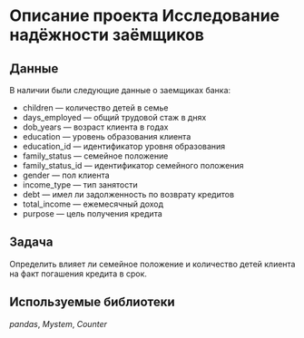 # Описание проекта Исследование надёжности заёмщиков


## Данные

В наличии были следующие данные о заемщиках банка:
- children — количество детей в семье
- days_employed — общий трудовой стаж в днях
- dob_years — возраст клиента в годах
- education — уровень образования клиента
- education_id — идентификатор уровня образования
- family_status — семейное положение
- family_status_id — идентификатор семейного положения
- gender — пол клиента
- income_type — тип занятости
- debt — имел ли задолженность по возврату кредитов
- total_income — ежемесячный доход
- purpose — цель получения кредита

## Задача

Определить влияет ли семейное положение и количество детей клиента на факт погашения кредита в срок.  

## Используемые библиотеки
*pandas*,
*Mystem*,
*Counter*


